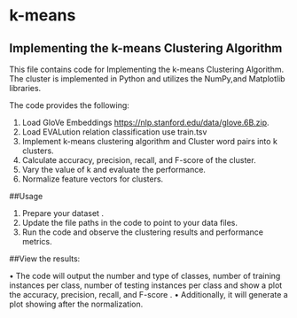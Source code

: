 # k-means
Implementing the k-means Clustering Algorithm
---------------------------------------------------------------------------------------

This file contains code for Implementing the k-means Clustering Algorithm.
The cluster is implemented in Python and utilizes the NumPy,and Matplotlib libraries.

The code provides the following:

1. Load GloVe Embeddings https://nlp.stanford.edu/data/glove.6B.zip.
2. Load EVALution relation classification use train.tsv 
2. Implement k-means clustering algorithm and Cluster word pairs into k clusters.
3. Calculate accuracy, precision, recall, and F-score of the cluster.
4. Vary the value of k and evaluate the performance.
5. Normalize feature vectors for clusters.


##Usage

1. Prepare your dataset .
2. Update the file paths in the code to point to your data files.
3. Run the code and observe the clustering results and performance metrics.


##View the results:

• The code will output the number and type of classes, number of training instances per class, number of testing instances per class and show a plot the accuracy, precision, recall, and F-score .
• Additionally, it will generate a plot showing after the normalization.

